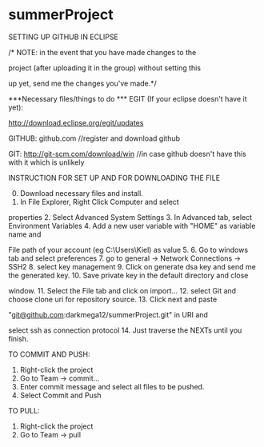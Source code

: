 summerProject
=============
SETTING UP GITHUB IN ECLIPSE


/* NOTE: in the event that you have made changes to the 

project (after uploading it in the group) without setting this 

up yet, send me the changes you've made.*/

***Necessary files/things to do ***
EGIT (If your eclipse doesn't have it yet): 

http://download.eclipse.org/egit/updates

GITHUB: github.com 
//register and download github

GIT: http://git-scm.com/download/win 
//in case github doesn't have this with it which is unlikely



INSTRUCTION FOR SET UP AND FOR DOWNLOADING THE FILE

0. Download necessary files and install.
1. In File Explorer, Right Click Computer and select 

properties
2. Select Advanced System Settings
3. In Advanced tab, select Environment Variables
4. Add a new user variable with "HOME" as variable name and 

File path of your account (eg C:\Users\Kiel) as value 
5.
6. Go to windows tab and select preferences
7. go to general -> Network Connections -> SSH2
8. select key management
9. Click on generate dsa key and send me the generated key.
10. Save private key in the default directory and close 

window.
11. Select the File tab and click on import...
12. select Git and choose clone uri for repository source.
13. Click next and paste 

"git@github.com:darkmega12/summerProject.git" in URI and 

select ssh as connection protocol
14. Just traverse the NEXTs until you finish.


TO COMMIT AND PUSH:
1. Right-click the project
2. Go to Team -> commit...
3. Enter commit message and select all files to be pushed.
4. Select Commit and Push

TO PULL:
1. Right-click the project
2. Go to Team -> pull
